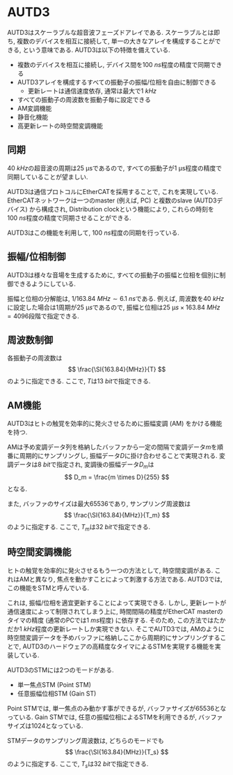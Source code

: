 # AUTD3

AUTD3はスケーラブルな超音波フェーズドアレイである.
スケーラブルとは即ち, 複数のデバイスを相互に接続して, 単一の大きなアレイを構成することができる, という意味である.
AUTD3は以下の特徴を備えている.

- 複数のデバイスを相互に接続し, デバイス間を$\SI{100}{ns}$程度の精度で同期できる
- AUTD3アレイを構成するすべての振動子の振幅/位相を自由に制御できる
    - 更新レートは通信速度依存, 通常は最大で$\SI{1}{kHz}$
- すべての振動子の周波数を振動子毎に設定できる
- AM変調機能
- 静音化機能
- 高更新レートの時空間変調機能

## 同期

$\SI{40}{kHz}$の超音波の周期は$\SI{25}{\text{μs}}$であるので, すべての振動子が$\SI{1}{\text{μs}}$程度の精度で同期していることが望ましい.

AUTD3は通信プロトコルにEtherCATを採用することで, これを実現している.
EtherCATネットワークは一つのmaster (例えば, PC) と複数のslave (AUTD3デバイス) から構成され, Distribution clockという機能により, これらの時刻を$\SI{100}{ns}$程度の精度で同期させることができる.

AUTD3はこの機能を利用して, $\SI{100}{ns}$程度の同期を行っている.

## 振幅/位相制御

AUTD3は様々な音場を生成するために, すべての振動子の振幅と位相を個別に制御できるようにしている.

振幅と位相の分解能は, $1/\SI{163.84}{MHz} \sim \SI{6.1}{ns}$である.
例えば, 周波数を$\SI{40}{kHz}$に設定した場合は1周期が$\SI{25}{\text{μ}s}$であるので, 振幅と位相は$\SI{25}{\text{μ}s}\times \SI{163.84}{MHz} = 4096$段階で指定できる.

## 周波数制御

各振動子の周波数は
$$
    \frac{\SI{163.84}{MHz}}{T}
$$
のように指定できる. ここで, $T$は$\SI{13}{bit}$で指定できる.

## AM機能

AUTD3はヒトの触覚を効率的に発火させるために振幅変調 (AM) をかける機能を持つ.

AMは予め変調データ列を格納したバッファから一定の間隔で変調データ$m$を順番に周期的にサンプリングし, 振幅データ$D$に掛け合わせることで実現される.
変調データは$\SI{8}{bit}$で指定され, 変調後の振幅データ$D_m$は
$$
    D_m = \frac{m \times D}{255}
$$
となる.

また, バッファのサイズは最大$65536$であり, サンプリング周波数は
$$
    \frac{\SI{163.84}{MHz}}{T_m}
$$
のように指定する. ここで, $T_m$は$\SI{32}{bit}$で指定できる.

## 時空間変調機能

ヒトの触覚を効率的に発火させるもう一つの方法として, 時空間変調がある.
これはAMと異なり, 焦点を動かすことによって刺激する方法である.
AUTD3では, この機能をSTMと呼んでいる.

これは, 振幅/位相を適宜更新することによって実現できる.
しかし, 更新レートが通信速度によって制限されてしまう上に, 時間間隔の精度がEtherCAT masterのタイマの精度 (通常のPCでは$\SI{1}{ms}$程度) に依存する.
そのため, この方法ではたかだか$\SI{1}{kHz}$程度の更新レートしか実現できない.
そこでAUTD3では, AMのように時空間変調データを予めバッファに格納しここから周期的にサンプリングすることで, AUTD3のハードウェアの高精度なタイマによるSTMを実現する機能を実装している.

AUTD3のSTMには2つのモードがある.
- 単一焦点STM (Point STM)
- 任意振幅位相STM (Gain ST)

Point STMでは, 単一焦点のみ動かす事ができるが, バッファサイズが$65536$となっている.
Gain STMでは, 任意の振幅位相によるSTMを利用できるが, バッファサイズは$1024$となっている.

STMデータのサンプリング周波数は, どちらのモードでも
$$
    \frac{\SI{163.84}{MHz}}{T_s}
$$
のように指定する. ここで, $T_s$は$\SI{32}{bit}$で指定できる.
